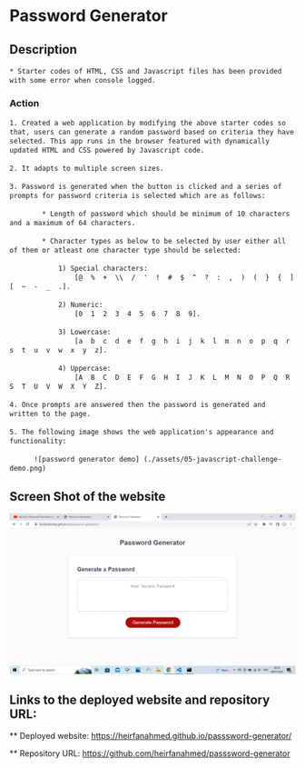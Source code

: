 # Password Generator

## Description
    * Starter codes of HTML, CSS and Javascript files has been provided with some error when console logged.

### Action
    
    1. Created a web application by modifying the above starter codes so that, users can generate a random password based on criteria they have selected. This app runs in the browser featured with dynamically updated HTML and CSS powered by Javascript code.

    2. It adapts to multiple screen sizes.

    3. Password is generated when the button is clicked and a series of prompts for password criteria is selected which are as follows:
            
            * Length of password which should be minimum of 10 characters and a maximum of 64 characters.

            * Character types as below to be selected by user either all of them or atleast one character type should be selected:
                        
                1) Special characters:
                    [@  %  +  \\  /  '  !  #  $  ^  ?  :  ,  )  (  }  {  ]  [  ~  -  _  .].
                
                2) Numeric:
                    [0  1  2  3  4  5  6  7  8  9].
                
                3) Lowercase:
                    [a  b  c  d  e  f  g  h  i  j  k  l  m  n  o  p  q  r  s  t  u  v  w  x  y  z].
                
                4) Uppercase:
                    [A  B  C  D  E  F  G  H  I  J  K  L  M  N  O  P  Q  R  S  T  U  V  W  X  Y  Z].

    4. Once prompts are answered then the password is generated and written to the page.

    5. The following image shows the web application's appearance and functionality:
        
          ![password generator demo] (./assets/05-javascript-challenge-demo.png)


## Screen Shot of the website
  ![](assets/deployed-website.png)


## Links to the deployed website and repository URL:
  ** Deployed website:
     https://heirfanahmed.github.io/passsword-generator/
    

  ** Repository URL:
    https://github.com/heirfanahmed/passsword-generator